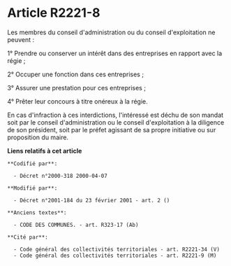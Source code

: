 # Article R2221-8

Les membres du conseil d'administration ou du conseil d'exploitation ne peuvent :

1° Prendre ou conserver un intérêt dans des entreprises en rapport avec la régie ;

2° Occuper une fonction dans ces entreprises ;

3° Assurer une prestation pour ces entreprises ;

4° Prêter leur concours à titre onéreux à la régie.

En cas d'infraction à ces interdictions, l'intéressé est déchu de son mandat soit par le conseil d'administration ou le
conseil d'exploitation à la diligence de son président, soit par le préfet agissant de sa propre initiative ou sur
proposition du maire.

**Liens relatifs à cet article**

	**Codifié par**:

	  - Décret n°2000-318 2000-04-07

	**Modifié par**:

	  - Décret n°2001-184 du 23 février 2001 - art. 2 ()

	**Anciens textes**:

	  - CODE DES COMMUNES. - art. R323-17 (Ab)

	**Cité par**:

	  - Code général des collectivités territoriales - art. R2221-34 (V)
	  - Code général des collectivités territoriales - art. R2221-9 (M)
